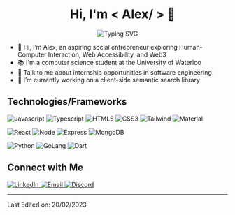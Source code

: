 <div id="user-content-toc" align="center">
  <ul>
    <summary><h1 align="center"> Hi,  I'm < Alex/ > 👋 </h1></summary>
  </ul>
</div>
<p align="center">
	<img src="https://readme-typing-svg.demolab.com? font=Fira+Code&pause=1000&width=435&lines=Self-Taught+Full+Stack+Developer;UWaterloo+Computer+Science+Student;Hackathon+Enthusiast+And+Traveller" alt="Typing SVG" />
</p>

- 👋 Hi, I’m Alex, an aspiring social entrepreneur exploring Human-Computer Interaction, Web Accessibility, and Web3 
- 📚 I'm a computer science student at the University of Waterloo
- 💬 Talk to me about internship opportunities in software engineering
- 🌱 I’m currently working on a client-side semantic search library

<h2> Technologies/Frameworks</h2>
<p>
    <img alt="Javascript" src="https://img.shields.io/badge/JavaScript-323330?style=for-the-badge&logo=javascript&logoColor=F7DF1E">
       <img alt="Typescript" src="https://img.shields.io/badge/TypeScript-007ACC?style=for-the-badge&logo=typescript&logoColor=white">
       <img alt="HTML5" src="https://img.shields.io/badge/HTML5-E34F26?style=for-the-badge&logo=html5&logoColor=white">
      <img alt="CSS3" src="https://img.shields.io/badge/CSS3-1572B6?style=for-the-badge&logo=css3&logoColor=white">
      <img alt="Tailwind" src="https://img.shields.io/badge/Tailwind_CSS-38B2AC?style=for-the-badge&logo=tailwind-css&logoColor=white">
      <img alt="Material" src="https://img.shields.io/badge/Material--UI-0081CB?style=for-the-badge&logo=material-ui&logoColor=white">
</p>
<p>
    <img alt="React" src="https://img.shields.io/badge/React-20232A?style=for-the-badge&logo=react&logoColor=61DAFB">
       <img alt="Node" src="https://img.shields.io/badge/Node.js-43853D?style=for-the-badge&logo=node.js&logoColor=white">
       <img alt="Express" src="https://img.shields.io/badge/Express.js-404D59?style=for-the-badge">
      <img alt="MongoDB" src="https://img.shields.io/badge/MongoDB-4EA94B?style=for-the-badge&logo=mongodb&logoColor=white">
</p>
<p>
    <img alt="Python" src="https://img.shields.io/badge/Python-14354C?style=for-the-badge&logo=python&logoColor=white">
       <img alt="GoLang" src="https://img.shields.io/badge/Go-00ADD8?style=for-the-badge&logo=go&logoColor=white">
       <img alt="Dart" src="https://img.shields.io/badge/Dart-0175C2?style=for-the-badge&logo=dart&logoColor=white">
</p>
  
<h2> Connect with Me </h2>
   <a href="https://www.linkedin.com/in/alex-lu04/" target="_blank">
    <img alt="LinkedIn" src="https://img.shields.io/badge/LinkedIn-0077B5?style=for-the-badge&logo=linkedin&logoColor=white">
  </a>   
     <a href="mailto:alex.lu@uwaterloo.ca" target="_blank">
    <img alt="Email" src="https://img.shields.io/badge/Gmail-D14836?style=for-the-badge&logo=gmail&logoColor=white">
  </a>   
  <a href="https://discord.gg/AWfmJ6hE4w" target="_blank">
    <img alt="Discord" src="https://img.shields.io/badge/Discord-7289DA?style=for-the-badge&logo=discord&logoColor=white">
  </a>   
  <br/>
  
----------------------------------------------------------------------

Last Edited on: 20/02/2023
